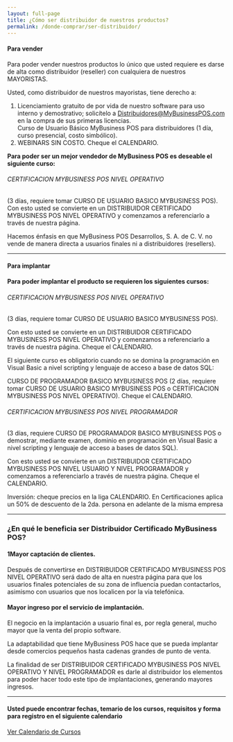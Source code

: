 ```yaml
---
layout: full-page
title: ¿Cómo ser distribuidor de nuestros productos?
permalink: /donde-comprar/ser-distribuidor/
---
```


<h4>Para vender</h4>
<p>
  Para poder vender nuestros productos lo único que usted requiere es darse de alta como distribuidor (reseller) con cualquiera de nuestros MAYORISTAS.
</p>
<p>Usted, como distribuidor de nuestros mayoristas, tiene derecho a:</p>
<ol>
  <li>
    Licenciamiento gratuito de por vida de nuestro software para uso interno y demostrativo; solicítelo a <a href="mailto:Distribuidores@MyBusinessPOS.com">Distribuidores@MyBusinessPOS.com</a> en la compra de sus primeras licencias.
  </li>
    Curso de Usuario Básico MyBusiness POS para distribuidores (1 día, curso presencial, costo simbólico).
  <li>
    WEBINARS SIN COSTO. Cheque el CALENDARIO.
  </li>
</ol>
<strong>Para poder ser un mejor vendedor de MyBusiness POS es deseable el siguiente curso:</strong>
<div class="well margin-lv3-ver">
  <h6>CERTIFICACION MYBUSINESS POS NIVEL OPERATIVO</h6>

  <p>(3 días, requiere tomar CURSO DE USUARIO BASICO MYBUSINESS POS). Con esto usted se convierte en un DISTRIBUIDOR CERTIFICADO MYBUSINESS POS NIVEL OPERATIVO y comenzamos a referenciarlo a través de nuestra página.</p>

  <p>Hacemos énfasis en que MyBusiness POS Desarrollos, S. A. de C. V. no vende de manera directa a usuarios finales ni a distribuidores (resellers).</p>
</div>

<hr>

<h4>Para implantar</h4>
<strong>Para poder implantar el producto se requieren los siguientes cursos:</strong>

<div class="well margin-lv3-ver">
  <h6>CERTIFICACION MYBUSINESS POS NIVEL OPERATIVO</h6>

  <p>(3 días, requiere tomar CURSO DE USUARIO BASICO MYBUSINESS POS).</p>

  <p>Con esto usted se convierte en un DISTRIBUIDOR CERTIFICADO MYBUSINESS POS NIVEL OPERATIVO y comenzamos a referenciarlo a través de nuestra página. Cheque el CALENDARIO.</p>

  <p>El siguiente curso es obligatorio cuando no se domina la programación en Visual Basic a nivel scripting y lenguaje de acceso a base de datos SQL:</p>

  <p>CURSO DE PROGRAMADOR BASICO MYBUSINESS POS (2 días, requiere tomar CURSO DE USUARIO BASICO MYBUSINESS POS o CERTIFICACION MYBUSINESS POS NIVEL OPERATIVO). Cheque el CALENDARIO.</p>
</div>

<div class="well margin-lv3-ver">
  <h6>CERTIFICACION MYBUSINESS POS NIVEL PROGRAMADOR</h6>
  <p>(3 días, requiere CURSO DE PROGRAMADOR BASICO MYBUSINESS POS o demostrar, mediante examen, dominio en programación en Visual Basic a nivel scripting y lenguaje de acceso a bases de datos SQL).</p>

  <p>Con esto usted se convierte en un DISTRIBUIDOR CERTIFICADO MYBUSINESS POS NIVEL USUARIO Y NIVEL PROGRAMADOR y comenzamos a referenciarlo a través de nuestra página. Cheque el CALENDARIO.</p>
  <p>Inversión: cheque precios en la liga CALENDARIO. En Certificaciones aplica un 50% de descuento de la 2da. persona en adelante de la misma empresa</p>
</div>

<hr>


<h3 class="margin-lv4-bottom">¿En qué le beneficia ser Distribuidor Certificado MyBusiness POS?</h3>

<h4>1Mayor captación de clientes.</h4>

<p>Después de convertirse en DISTRIBUIDOR CERTIFICADO MYBUSINESS POS NIVEL OPERATIVO será dado de alta en nuestra página para que los usuarios finales potenciales de su zona de influencia puedan contactarlos, asimismo con usuarios que nos localicen por la vía telefónica.</p>

<h4>
  Mayor ingreso por el servicio de implantación.
</h4>
<p>
  El negocio en la implantación a usuario final es, por regla general, mucho mayor que la venta del propio software.
</p>
<p>
  La adaptabilidad que tiene MyBusiness POS hace que se pueda implantar desde comercios pequeños hasta cadenas grandes de punto de venta.
</p>
<p>
  La finalidad de ser DISTRIBUIDOR CERTIFICADO MYBUSINESS POS NIVEL OPERATIVO Y NIVEL PROGRAMADOR es darle al distribuidor los elementos para poder hacer todo este tipo de implantaciones, generando mayores ingresos.
</p>

<hr>
<div class="text-center padding-lv2-ver">
  <h4>
    Usted puede encontrar fechas, temario de los cursos, requisitos y forma para registro en el siguiente calendario
  </h4>
  <div class="padding-lv2-ver">
    <a href="/cursos/cursos-presenciales" class="btn btn-primary">Ver Calendario de Cursos</a>
  </div>
</div>

